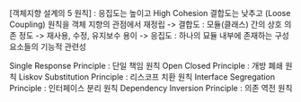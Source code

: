[객체지향 설계의 5 원칙]
: 응집도는 높이고 High Cohesion 결합도는 낮추고 (Loose Coupling) 원칙을 객체 지향의 관점에서 재정립
-> 결합도 : 모듈(클래스) 간의 상호 의존 정도 -> 재사용, 수정, 유지보수 용이
-> 응집도 : 하나의 묘듈 내부에 존재하는 구성 요소들의 기능적 관련성

Single Response Principle : 단일 책임 원칙
Open Closed Principle : 개방 폐쇄 원칙
Liskov Substitution Principle : 리스코프 치환 원칙
Interface Segregation Principle : 인터페이스 분리 원칙
Dependency Inversion Principle : 의존 역전 원칙
